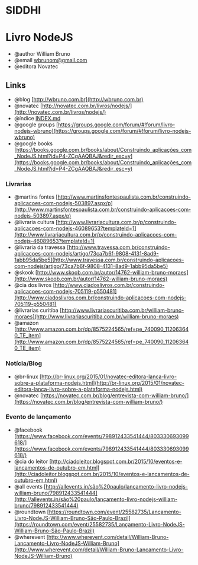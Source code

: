 # SIDDHI
# Livro NodeJS

* @author William Bruno
* @email wbrunom@gmail.com
* @editora Novatec


## Links

* @blog [http://wbruno.com.br](http://wbruno.com.br)
* @novatec [http://novatec.com.br/livros/nodejs/](http://novatec.com.br/livros/nodejs/)
* @índice [INDEX.md](INDEX.md)
* @google groups [https://groups.google.com/forum/#!forum/livro-nodejs-wbruno](https://groups.google.com/forum/#!forum/livro-nodejs-wbruno)
* @google books [https://books.google.com.br/books/about/Construindo_aplicações_com_NodeJS.html?id=P4-ZCgAAQBAJ&redir_esc=y](https://books.google.com.br/books/about/Construindo_aplicações_com_NodeJS.html?id=P4-ZCgAAQBAJ&redir_esc=y)


### Livrarias
* @martins fontes [http://www.martinsfontespaulista.com.br/construindo-aplicacoes-com-nodejs-503897.aspx/p](http://www.martinsfontespaulista.com.br/construindo-aplicacoes-com-nodejs-503897.aspx/p)
* @livraria cultura [http://www.livrariacultura.com.br/p/construindo-aplicacoes-com-nodejs-46089653?templateId=1](http://www.livrariacultura.com.br/p/construindo-aplicacoes-com-nodejs-46089653?templateId=1)
* @livraria da travessa [http://www.travessa.com.br/construindo-aplicacoes-com-nodejs/artigo/73ca7b6f-9808-4131-8ad9-1abb95da5be5](http://www.travessa.com.br/construindo-aplicacoes-com-nodejs/artigo/73ca7b6f-9808-4131-8ad9-1abb95da5be5)
* @skook [http://www.skoob.com.br/autor/14762-william-bruno-moraes](http://www.skoob.com.br/autor/14762-william-bruno-moraes)
* @cia dos livros [http://www.ciadoslivros.com.br/construindo-aplicacoes-com-nodejs-705119-p550481](http://www.ciadoslivros.com.br/construindo-aplicacoes-com-nodejs-705119-p550481)
* @livrarias curitiba [http://www.livrariascuritiba.com.br/william-bruno-moraes](http://www.livrariascuritiba.com.br/william-bruno-moraes)
* @amazon [http://www.amazon.com.br/dp/8575224565/ref=pe_740090_112063640_TE_item](http://www.amazon.com.br/dp/8575224565/ref=pe_740090_112063640_TE_item)


### Notícia/Blog
* @br-linux [http://br-linux.org/2015/01/novatec-editora-lanca-livro-sobre-a-plataforma-nodejs.html](http://br-linux.org/2015/01/novatec-editora-lanca-livro-sobre-a-plataforma-nodejs.html)
* @novatec [https://novatec.com.br/blog/entrevista-com-william-bruno/](https://novatec.com.br/blog/entrevista-com-william-bruno/)


### Evento de lançamento
* @facebook [https://www.facebook.com/events/798912433541444/803330693099618/](https://www.facebook.com/events/798912433541444/803330693099618/)
* @cia do leitor [http://ciadoleitor.blogspot.com.br/2015/10/eventos-e-lancamentos-de-outubro-em.html](http://ciadoleitor.blogspot.com.br/2015/10/eventos-e-lancamentos-de-outubro-em.html)
* @all events [http://allevents.in/são%20paulo/lançamento-livro-nodejs-william-bruno/798912433541444](http://allevents.in/são%20paulo/lançamento-livro-nodejs-william-bruno/798912433541444)
* @roundtown [https://roundtown.com/event/25582735/Lançamento-Livro-NodeJS-William-Bruno-São-Paulo-Brazil](https://roundtown.com/event/25582735/Lançamento-Livro-NodeJS-William-Bruno-São-Paulo-Brazil)
* @wherevent [http://www.wherevent.com/detail/William-Bruno-Lancamento-Livro-NodeJS-William-Bruno](http://www.wherevent.com/detail/William-Bruno-Lancamento-Livro-NodeJS-William-Bruno)
